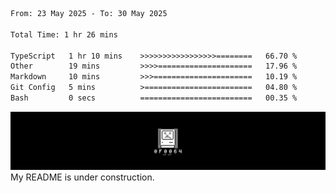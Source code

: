<!--START_SECTION:waka-->

```txt
From: 23 May 2025 - To: 30 May 2025

Total Time: 1 hr 26 mins

TypeScript   1 hr 10 mins    >>>>>>>>>>>>>>>>>========   66.70 %
Other        19 mins         >>>>=====================   17.96 %
Markdown     10 mins         >>>======================   10.19 %
Git Config   5 mins          >========================   04.80 %
Bash         0 secs          =========================   00.35 %
```

<!--END_SECTION:waka-->

<img src="https://raw.githubusercontent.com/n3xta/image-hosting/main/img/202411032331174.png"/>
My README is under construction. 
